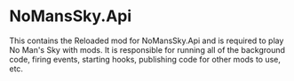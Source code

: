 # NoMansSky.Api
This contains the Reloaded mod for NoMansSky.Api and is required to play No Man's Sky with mods. It is responsible for running all of the background code, firing events, starting hooks, publishing code for other mods to use, etc.
